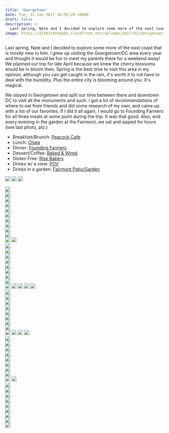 ```yaml
---
title: 'Georgetown'
date: Tue, 31 Jan 2017 18:50:29 +0000
draft: false
description: >-
  Last spring, Nate and I decided to explore some more of the east coast that is mostly new to him. I grew up visiting the Goergetown/DC area every year and thought it would be fun to meet my parents there for a weekend away!
image: https://djh82r8xhqebh.cloudfront.net/uploads/2017/01/Georgetown-41.jpg
---
```


Last spring, Nate and I decided to explore some more of the east coast that is *mostly* new to him. I grew up visiting the Goergetown/DC area every year and thought it would be fun to meet my parents there for a weekend away! We planned our trip for late April because we knew the cherry blossoms would be in bloom then. Spring is the best time to visit this area in my opinion, although you can get caught in the rain, it's worth it to not have to deal with the humidity. Plus the entire city is blooming around you. It's magical.

We stayed in Georgetown and split our time between there and downtown DC to visit all the monuments and such. I got a lot of recommendations of where to eat from friends and did some research of my own, and came up with a list of our favorites. If I did it all again, I would go to Founding Farmers for all three meals at some point during the trip. It was that good. Also, end every evening in the garden at the Fairmont, we sat and sipped for hours (see last photo, plz.)

- Breakfast/Brunch: [Peacock Cafe](https://www.instagram.com/peacockcafe/?hl=en)
- Lunch: [Chaia](https://www.instagram.com/chaiadc/?hl=en)
- Dinner: [Founding Farmers](https://www.instagram.com/foundingfarmers/?hl=en)
- Dessert/Coffee: [Baked & Wired](https://bakedandwired.com/)
- Gluten Free: [Rise Bakery](http://www.riseglutenfree.com/)
- Drinks w/ a view: [POV](https://www.instagram.com/povrooftop/?hl=en)
- Drinks in a garden: [Fairmont Patio/Garden](http://www.fairmont.com/washington/)

![](https://djh82r8xhqebh.cloudfront.net/uploads/2017/01/Georgetown-22.jpg) ![](https://djh82r8xhqebh.cloudfront.net/uploads/2017/01/Georgetown-7.jpg) ![](https://djh82r8xhqebh.cloudfront.net/uploads/2017/01/Georgetown-11.jpg) <div class="flex-ns mhn2-ns mb3"> <div class="ph2-ns w-50-ns">![](https://djh82r8xhqebh.cloudfront.net/uploads/2017/01/Georgetown-12.jpg)</div> <div class="ph2-ns w-50-ns">![](https://djh82r8xhqebh.cloudfront.net/uploads/2017/01/Georgetown-10.jpg)</div> </div> ![](https://djh82r8xhqebh.cloudfront.net/uploads/2017/01/Georgetown-13.jpg) <div class="flex-ns mhn2-ns mb3"> <div class="ph2-ns w-50-ns">![](https://djh82r8xhqebh.cloudfront.net/uploads/2017/01/Georgetown-9.jpg)</div> <div class="ph2-ns w-50-ns">![](https://djh82r8xhqebh.cloudfront.net/uploads/2017/01/Georgetown-8.jpg)</div> </div> ![](https://djh82r8xhqebh.cloudfront.net/uploads/2017/01/Georgetown-6.jpg) <div class="flex-ns mhn2-ns mb3"> <div class="ph2-ns w-50-ns">![](https://djh82r8xhqebh.cloudfront.net/uploads/2017/01/Georgetown-5.jpg)</div> <div class="ph2-ns w-50-ns">![](https://djh82r8xhqebh.cloudfront.net/uploads/2017/01/Georgetown-4.jpg)</div> </div> <div class="flex-ns mhn2-ns mb3"> <div class="ph2-ns w-50-ns">![](https://djh82r8xhqebh.cloudfront.net/uploads/2017/01/Georgetown-3.jpg)</div> <div class="ph2-ns w-50-ns">![](https://djh82r8xhqebh.cloudfront.net/uploads/2017/01/Georgetown-2.jpg)</div> </div> ![](https://djh82r8xhqebh.cloudfront.net/uploads/2017/01/Georgetown-1.jpg) ![](https://djh82r8xhqebh.cloudfront.net/uploads/2017/01/Georgetown-41.jpg) <div class="flex-ns mhn2-ns mb3"> <div class="ph2-ns w-50-ns">![](https://djh82r8xhqebh.cloudfront.net/uploads/2017/01/Georgetown-47.jpg)</div> <div class="ph2-ns w-50-ns">![](https://djh82r8xhqebh.cloudfront.net/uploads/2017/01/Georgetown-46.jpg)</div> </div> ![](https://djh82r8xhqebh.cloudfront.net/uploads/2017/01/Georgetown-48.jpg) <div class="flex-ns mhn2-ns mb3"> <div class="ph2-ns w-50-ns">![](https://djh82r8xhqebh.cloudfront.net/uploads/2017/01/Georgetown-49.jpg)</div> <div class="ph2-ns w-50-ns">![](https://djh82r8xhqebh.cloudfront.net/uploads/2017/01/Georgetown-45.jpg)</div> </div> ![](https://djh82r8xhqebh.cloudfront.net/uploads/2017/01/Georgetown-39.jpg) <div class="flex-ns mhn2-ns mb3"> <div class="ph2-ns w-50-ns">![](https://djh82r8xhqebh.cloudfront.net/uploads/2017/01/Georgetown-40.jpg)</div> <div class="ph2-ns w-50-ns">![](https://djh82r8xhqebh.cloudfront.net/uploads/2017/01/Georgetown-42.jpg)</div> </div> ![](https://djh82r8xhqebh.cloudfront.net/uploads/2017/01/Georgetown-44.jpg) ![](https://djh82r8xhqebh.cloudfront.net/uploads/2017/01/Georgetown-43.jpg) ![](https://djh82r8xhqebh.cloudfront.net/uploads/2017/01/Georgetown-54.jpg) ![](https://djh82r8xhqebh.cloudfront.net/uploads/2017/01/Georgetown-23.jpg) ![](https://djh82r8xhqebh.cloudfront.net/uploads/2017/01/Georgetown-24.jpg) <div class="flex-ns mhn2-ns mb3"> <div class="ph2-ns w-50-ns">![](https://djh82r8xhqebh.cloudfront.net/uploads/2017/01/Georgetown-26.jpg)</div> <div class="ph2-ns w-50-ns">![](https://djh82r8xhqebh.cloudfront.net/uploads/2017/01/Georgetown-27.jpg)</div> </div> ![](https://djh82r8xhqebh.cloudfront.net/uploads/2017/01/Georgetown-28.jpg) <div class="flex-ns mhn2-ns mb3"> <div class="ph2-ns w-50-ns">![](https://djh82r8xhqebh.cloudfront.net/uploads/2017/01/Georgetown-21.jpg)</div> <div class="ph2-ns w-50-ns">![](https://djh82r8xhqebh.cloudfront.net/uploads/2017/01/Georgetown-16.jpg)</div> </div> ![](https://djh82r8xhqebh.cloudfront.net/uploads/2017/01/Georgetown-19.jpg) <div class="flex-ns mhn2-ns mb3"> <div class="ph2-ns w-50-ns">![](https://djh82r8xhqebh.cloudfront.net/uploads/2017/01/Georgetown-20.jpg)</div> <div class="ph2-ns w-50-ns">![](https://djh82r8xhqebh.cloudfront.net/uploads/2017/01/Georgetown-14.jpg)</div> </div> ![](https://djh82r8xhqebh.cloudfront.net/uploads/2017/01/Georgetown-17.jpg) ![](https://djh82r8xhqebh.cloudfront.net/uploads/2017/01/Georgetown-15.jpg) ![](https://djh82r8xhqebh.cloudfront.net/uploads/2017/01/Georgetown-31.jpg) ![](https://djh82r8xhqebh.cloudfront.net/uploads/2017/01/Georgetown-36.jpg) <div class="flex-ns mhn2-ns mb3"> <div class="ph2-ns w-50-ns">![](https://djh82r8xhqebh.cloudfront.net/uploads/2017/01/Georgetown-35.jpg)</div> <div class="ph2-ns w-50-ns">![](https://djh82r8xhqebh.cloudfront.net/uploads/2017/01/Georgetown-32.jpg)</div> </div> ![](https://djh82r8xhqebh.cloudfront.net/uploads/2017/01/Georgetown-37.jpg) <div class="flex-ns mhn2-ns mb3"> <div class="ph2-ns w-50-ns">![](https://djh82r8xhqebh.cloudfront.net/uploads/2017/01/Georgetown-32.jpg)</div> <div class="ph2-ns w-50-ns">![](https://djh82r8xhqebh.cloudfront.net/uploads/2017/01/Georgetown-38.jpg)</div> </div> ![](https://djh82r8xhqebh.cloudfront.net/uploads/2017/01/Georgetown-33.jpg) <div class="flex-ns mhn2-ns mb3"> <div class="ph2-ns w-50-ns">![](https://djh82r8xhqebh.cloudfront.net/uploads/2017/01/Georgetown-29.jpg)</div> <div class="ph2-ns w-50-ns">![](https://djh82r8xhqebh.cloudfront.net/uploads/2017/01/Georgetown-30.jpg)</div> </div> ![](https://djh82r8xhqebh.cloudfront.net/uploads/2017/01/Georgetown-34.jpg) ![](https://djh82r8xhqebh.cloudfront.net/uploads/2017/01/Georgetown-50.jpg) <div class="flex-ns mhn2-ns mb3"> <div class="ph2-ns w-50-ns">![](https://djh82r8xhqebh.cloudfront.net/uploads/2017/01/Georgetown-52.jpg)</div> <div class="ph2-ns w-50-ns">![](https://djh82r8xhqebh.cloudfront.net/uploads/2017/01/Georgetown-51.jpg)</div> </div> ![](https://djh82r8xhqebh.cloudfront.net/uploads/2017/01/Georgetown-55.jpg) <div class="flex-ns mhn2-ns mb3"> <div class="ph2-ns w-50-ns">![](https://djh82r8xhqebh.cloudfront.net/uploads/2017/01/Georgetown-57.jpg)</div> <div class="ph2-ns w-50-ns">![](https://djh82r8xhqebh.cloudfront.net/uploads/2017/01/Georgetown-53.jpg)</div> </div> ![](https://djh82r8xhqebh.cloudfront.net/uploads/2017/01/Georgetown-56.jpg) <div class="flex-ns mhn2-ns mb3"> <div class="ph2-ns w-50-ns">![](https://djh82r8xhqebh.cloudfront.net/uploads/2017/01/Georgetown-58.jpg)</div> <div class="ph2-ns w-50-ns">![](https://djh82r8xhqebh.cloudfront.net/uploads/2017/01/Georgetown-59.jpg)</div> </div> ![](https://djh82r8xhqebh.cloudfront.net/uploads/2017/01/Georgetown-60.jpg)